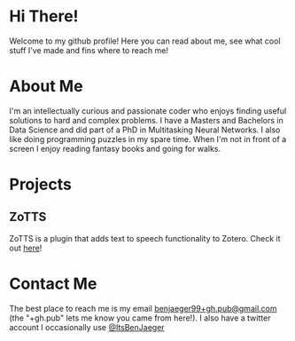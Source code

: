 # Hi There!
Welcome to my github profile! Here you can read about me, see what cool stuff I've made and fins where to reach me!

# About Me
I'm an intellectually curious and passionate coder who enjoys finding useful solutions to hard and complex problems. I have a Masters and Bachelors in Data Science and did part of a PhD in Multitasking Neural Networks. I also like doing programming puzzles in my spare time. When I'm not in front of a screen I enjoy reading fantasy books and going for walks.

# Projects
## ZoTTS
ZoTTS is a plugin that adds text to speech functionality to Zotero. Check it out [here](https://github.com/ImperialSquid/zotero-zotts)!

# Contact Me
The best place to reach me is my email [benjaeger99+gh.pub@gmail.com](mailto:benjaeger99+gh.pub@gmail.com) (the "+gh.pub" lets me know you came from here!). I also have a twitter account I occasionally use [@ItsBenJaeger](twitter.com/ItsBenJaeger)
